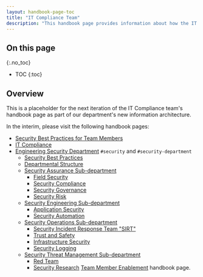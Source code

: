 ```yaml
---
layout: handbook-page-toc
title: "IT Compliance Team"
description: "This handbook page provides information about how the IT Compliance team works."
---
```


## On this page
{:.no_toc}

- TOC
{:toc}

## Overview

This is a placeholder for the next iteration of the IT Compliance team's handbook page as part of our department's new information architecture.

In the interim, please visit the following handbook pages:

* [Security Best Practices for Team Members](/handbook/security)
* [IT Compliance](/handbook/business-technology/it-compliance)
* [Engineering Security Department](https://about.gitlab.com/handbook/security/) `#security` and `#security-department`
    * [Security Best Practices](https://about.gitlab.com/handbook/security/)
    * [Departmental Structure](https://about.gitlab.com/handbook/security/#departmental-structure)
    * [Security Assurance Sub-department](https://about.gitlab.com/handbook/security/security-assurance/)
        * [Field Security](https://about.gitlab.com/handbook/security/security-assurance/field-security/)
        * [Security Compliance](https://about.gitlab.com/handbook/security/security-assurance/security-compliance/)
        * [Security Governance](https://about.gitlab.com/handbook/security/security-assurance/governance/)
        * [Security Risk](https://about.gitlab.com/handbook/security/security-assurance/security-risk/)
    * [Security Engineering Sub-department](https://about.gitlab.com/handbook/security/security-engineering/)
        * [Application Security](https://about.gitlab.com/handbook/security/security-engineering/application-security/)
        * [Security Automation](https://about.gitlab.com/handbook/security/security-engineering/automation/)
    * [Security Operations Sub-department](https://about.gitlab.com/handbook/security/security-operations)
        * [Security Incident Response Team "SIRT"](https://about.gitlab.com/handbook/security/security-operations/sirt)
        * [Trust and Safety](https://about.gitlab.com/handbook/security/security-operations/trustandsafety/)
        * [Infrastructure Security](https://about.gitlab.com/handbook/security/security-engineering/infrastructure-security/)
        * [Security Logging](https://about.gitlab.com/handbook/security/security-engineering/security-logging)
    * [Security Threat Management Sub-department](https://about.gitlab.com/handbook/security/threat-management)
        * [Red Team](https://about.gitlab.com/handbook/security/threat-management/red-team)
        * [Security Research](https://about.gitlab.com/handbook/security/threat-management/security-research/)
 [Team Member Enablement](/handbook/business-technology/team-member-enablement/) handbook page.
